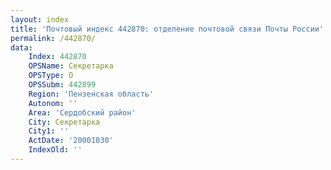 ```yaml
---
layout: index
title: 'Почтовый индекс 442870: отделение почтовой связи Почты России'
permalink: /442870/
data:
    Index: 442870
    OPSName: Секретарка
    OPSType: О
    OPSSubm: 442899
    Region: 'Пензенская область'
    Autonom: ''
    Area: 'Сердобский район'
    City: Секретарка
    City1: ''
    ActDate: '20001030'
    IndexOld: ''
---
```

